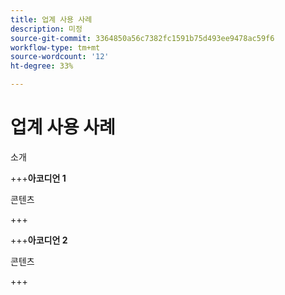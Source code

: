 ```yaml
---
title: 업계 사용 사례
description: 미정
source-git-commit: 3364850a56c7382fc1591b75d493ee9478ac59f6
workflow-type: tm+mt
source-wordcount: '12'
ht-degree: 33%

---
```


# 업계 사용 사례

소개

+++**아코디언 1**

콘텐츠

+++

+++**아코디언 2**

콘텐츠

+++
